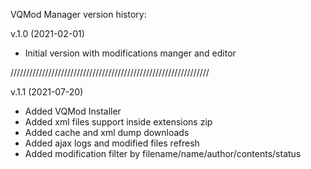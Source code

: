 VQMod Manager version history:

v.1.0 (2021-02-01)
- Initial version with modifications manger and editor

///////////////////////////////////////////////////////////////

v.1.1 (2021-07-20)
- Added VQMod Installer
- Added xml files support inside extensions zip
- Added cache and xml dump downloads
- Added ajax logs and modified files refresh
- Added modification filter by filename/name/author/contents/status
